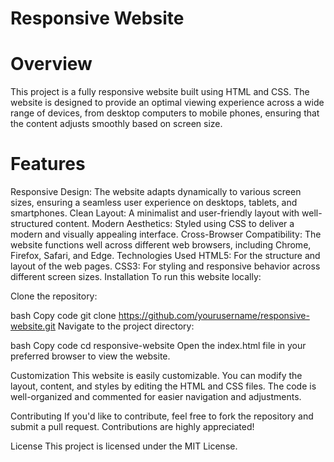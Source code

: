 # Responsive Website
# Overview
This project is a fully responsive website built using HTML and CSS. The website is designed to provide an optimal viewing experience across a wide range of devices, from desktop computers to mobile phones, ensuring that the content adjusts smoothly based on screen size.

# Features
Responsive Design: The website adapts dynamically to various screen sizes, ensuring a seamless user experience on desktops, tablets, and smartphones.
Clean Layout: A minimalist and user-friendly layout with well-structured content.
Modern Aesthetics: Styled using CSS to deliver a modern and visually appealing interface.
Cross-Browser Compatibility: The website functions well across different web browsers, including Chrome, Firefox, Safari, and Edge.
Technologies Used
HTML5: For the structure and layout of the web pages.
CSS3: For styling and responsive behavior across different screen sizes.
Installation
To run this website locally:

Clone the repository:

bash
Copy code
git clone https://github.com/yourusername/responsive-website.git
Navigate to the project directory:

bash
Copy code
cd responsive-website
Open the index.html file in your preferred browser to view the website.

Customization
This website is easily customizable. You can modify the layout, content, and styles by editing the HTML and CSS files. The code is well-organized and commented for easier navigation and adjustments.

Contributing
If you'd like to contribute, feel free to fork the repository and submit a pull request. Contributions are highly appreciated!

License
This project is licensed under the MIT License.
